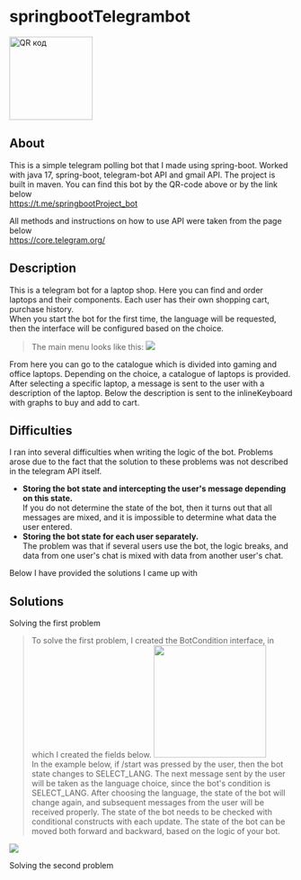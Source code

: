 # springbootTelegrambot
<a href="http://qrcoder.ru" target="_blank"><img src="http://qrcoder.ru/code/?https%3A%2F%2Ft.me%2FspringbootProject_bot&4&0" width="148" height="148" border="0" title="QR код"></a>

## About

This is a simple telegram polling bot that I made using spring-boot. Worked with java 17, spring-boot, telegram-bot API and gmail API. The project is built in maven. You can find this bot by the QR-code above or by the link below\
https://t.me/springbootProject_bot

All methods and instructions on how to use API were taken from the page below\
https://core.telegram.org/

## Description
This is a telegram bot for a laptop shop. Here you can find and order laptops and their components. Each user has their own shopping cart, purchase history.\
When you start the bot for the first time, the language will be requested, then the interface will be configured based on the choice.
>The main menu looks like this:
><img src="https://user-images.githubusercontent.com/90541044/201676295-b5f35276-d332-4603-ba53-4272fe942fbd.png">

From here you can go to the catalogue which is divided into gaming and office laptops.  Depending on the choice, a catalogue of laptops is provided. After selecting a specific laptop, a message is sent to the user with a description of the laptop. Below the description is sent to the inlineKeyboard with graphs to buy and add to cart. 

## Difficulties
I ran into several difficulties when writing the logic of the bot. Problems arose due to the fact that the solution to these problems was not described in the telegram API itself.
* <b>Storing the bot state and intercepting the user's message depending on this state.</b>\
If you do not determine the state of the bot, then it turns out that all messages are mixed, and it is impossible to determine what data the user entered.
* <b>Storing the bot state for each user separately.</b>\
The problem was that if several users use the bot, the logic breaks, and data from one user's chat is mixed with data from another user's chat.

Below I have provided the solutions I came up with

## Solutions
Solving the first problem
>To solve the first problem, I created the BotCondition interface, in which I created the fields below.
<img src="https://user-images.githubusercontent.com/90541044/201696117-60662a27-6901-4d22-a7c9-2894e24c868d.png" width="200px">\
In the example below, if /start was pressed by the user, then the bot state changes to SELECT_LANG. The next message sent by the user will be taken as the language choice, since the bot's condition is SELECT_LANG. After choosing the language, the state of the bot will change again, and subsequent messages from the user will be received properly. The state of the bot needs to be checked with conditional constructs with each update. The state of the bot can be moved both forward and backward, based on the logic of your bot.
<img src="https://user-images.githubusercontent.com/90541044/201696711-7bb4e5e8-746c-4b4e-9e33-32c1562d4b3d.png">

Solving the second problem
>



 

